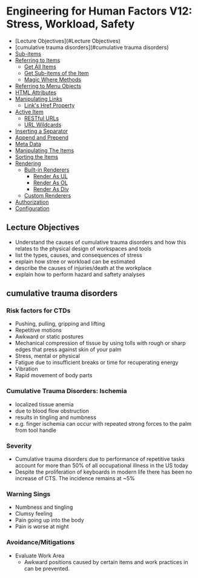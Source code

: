 # Engineering for Human Factors V12: Stress, Workload, Safety

* [Lecture Objectives](#Lecture Objectives)
* [cumulative trauma disorders](#cumulative trauma disorders)
* [Sub-items](#sub-items)
* [Referring to Items](#referring-to-items)
	- [Get All Items](#get-all-items)
	- [Get Sub-items of the Item](#get-sub-items-of-the-item)
	- [Magic Where Methods](#magic-where-methods)
* [Referring to Menu Objects](#referring-to-menu-instances)
* [HTML Attributes](#html-attributes)
* [Manipulating Links](#manipulating-links)
	- [Link's Href Property](#links-href-property)
* [Active Item](#active-item)
	- [RESTful URLs](#restful-urls)
	- [URL Wildcards](#url-wildcards)
* [Inserting a Separator](#inserting-a-separator)
* [Append and Prepend](#append-and-prepend)
* [Meta Data](#meta-data)
* [Manipulating The Items](#manipulating-the-items)
* [Sorting the Items](#sorting-the-items)
* [Rendering](#rendering)
    - [Built-in Renderers](#built-in-renderers)
        - [Render As UL](#render-as-ul)
        - [Render As OL](#render-as-ol)
        - [Render As Div](#render-as-div)
	- [Custom Renderers](#custom-renderers)
* [Authorization](#authorization)
* [Configuration](#configuration)

## Lecture Objectives
- Understand the causes of cumulative trauma disorders and how this relates to the physical design of workspaces and tools
- list the types, causes, and consequences of stress
- explain how stree or workload can be estimated
- describe the causes of injuries/death at the workplace
- explain how to perform hazard and saftety analyses
## cumulative trauma disorders
### Risk factors for CTDs
- Pushing, pulling, gripping and lifting
- Repetitive motions
- Awkward or static postures
- Mechanical compression of tissue by using tolls with rough or sharp edges that press against skin of your palm
- Stress, mental or physical
- Fatigue due to insufficient breaks or time for recuperating energy
- Vibration
- Rapid movement of body parts
### Cumulative Trauma Disorders: Ischemia 
- localized tissue anemia 
- due to blood flow obstruction 
- results in tingling and numbness
- e.g. finger ischemia can occur with repeated strong forces to the palm from tool handle 
### Severity
- Cumulative trauma disorders due to performance of repetitive tasks account for more than 50% of all occupational illness in the US today
- Despite the proliferation of keyboards in modern life there has been no increase of CTS. The incidence remains at ~5%
### Warning Sings 
- Numbness and tingling
- Clumsy feeling
- Pain going up into the body
- Pain is worse at night 
### Avoidance/Mitigations
- Evaluate Work Area
  - Awkward positions caused by certain items and work practices in can be prevented.

